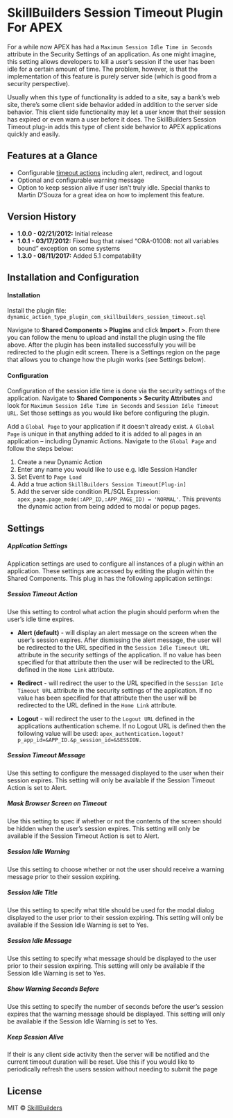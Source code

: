 # SkillBuilders Session Timeout Plugin For APEX
For a while now APEX has had a `Maximum Session Idle Time in Seconds` attribute in the Security Settings of an application. As one might imagine, this setting allows developers to kill a user’s session if the user has been idle for a certain amount of time. The problem, however, is that the implementation of this feature is purely server side (which is good from a security perspective).

Usually when this type of functionality is added to a site, say a bank’s web site, there’s some client side behavior added in addition to the server side behavior. This client side functionality may let a user know that their session has expired or even warn a user before it does. The SkillBuilders Session Timeout plug-in adds this type of client side behavior to APEX applications quickly and easily.

## Features at a Glance

- Configurable [timeout actions](#session-timeout-action) including alert, redirect, and logout
- Optional and configurable warning message
- Option to keep session alive if user isn’t truly idle. Special thanks to Martin D’Souza for a great idea on how to implement this feature.

## Version History

- **1.0.0 - 02/21/2012:** Initial release
- **1.0.1 - 03/17/2012:** Fixed bug that raised “ORA-01008: not all variables bound” exception on some systems
- **1.3.0 - 08/11/2017:** Added 5.1 compatability                  

## Installation and Configuration

#### Installation

Install the plugin file: `dynamic_action_type_plugin_com_skillbuilders_session_timeout.sql`

Navigate to **Shared Components > Plugins** and click **Import >**. From there you can follow the menu to upload and install the plugin using the file above. After the plugin has been installed successfully you will be redirected to the plugin edit screen. There is a Settings region on the page that allows you to change how the plugin works (see Settings below).

#### Configuration

Configuration of the session idle time is done via the security settings of the application. Navigate to **Shared Components > Security Attributes** and look for `Maximum Session Idle Time in Seconds` and `Session Idle Timeout URL`. Set those settings as you would like before configuring the plugin.

Add a `Global Page` to your application if it doesn’t already exist. `A Global Page` is unique in that anything added to it is added to all pages in an application – including Dynamic Actions. Navigate to the `Global Page` and follow the steps below:

1. Create a new Dynamic Action
1. Enter any name you would like to use e.g. Idle Session Handler
1. Set Event to `Page Load`
1. Add a true action `SkillBuilders Session Timeout[Plug-in]`
1. Add the server side condition PL/SQL Expression: `apex_page.page_mode(:APP_ID,:APP_PAGE_ID) = 'NORMAL'`. This prevents the dynamic action from being added to modal or popup pages.

## Settings

##### Application Settings
Application settings are used to configure all instances of a plugin within an application. These settings are accessed by editing the plugin within the Shared Components. This plug in has the following application settings:

##### Session Timeout Action

Use this setting to control what action the plugin should perform when the user’s idle time expires.

* **Alert (default)** - will display an alert message on the screen when the user’s session expires. After dismissing the alert message, the user will be redirected to the URL specified in the `Session Idle Timeout URL` attribute in the security settings of the application.
 If no value has been specified for that attribute then the user will be redirected to the URL defined in the `Home Link` attribute.

* **Redirect** - will redirect the user to the URL specified in the `Session Idle Timeout URL` attribute in the security settings of the application. If no value has been specified for that attribute then the user will be redirected to the URL defined in the `Home Link` attribute.

* **Logout** - will redirect the user to the `Logout URL` defined in the applications authentication scheme.  If no Logout URL is defined then the following value will be used: `apex_authentication.logout?p_app_id=&APP_ID.&p_session_id=&SESSION.`

##### Session Timeout Message

Use this setting to configure the messaged displayed to the user when their session expires. This setting will only be available if the Session Timeout Action is set to Alert.

##### Mask Browser Screen on Timeout

Use this setting to spec if whether or not the contents of the screen should be hidden when the user’s session expires. This setting will only be available if the Session Timeout Action is set to Alert.

##### Session Idle Warning

Use this setting to choose whether or not the user should receive a warning message prior to their session expiring.

##### Session Idle Title

Use this setting to specify what title should be used for the modal dialog displayed to the user prior to their session expiring. This setting will only be available if the Session Idle Warning is set to Yes.

##### Session Idle Message

Use this setting to specify what message should be displayed to the user prior to their session expiring. This setting will only be available if the Session Idle Warning is set to Yes.

##### Show Warning Seconds Before

Use this setting to specify the number of seconds before the user’s session expires that the warning message should be displayed. This setting will only be available if the Session Idle Warning is set to Yes.

##### Keep Session Alive

If their is any client side activity then the server will be notified and the current timeout duration will be reset. Use this if you would like to periodically refresh the users session without needing to submit the page

## License
MIT © [SkillBuilders](http://skillbuilders.com)